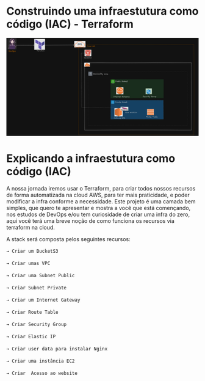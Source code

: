 # Construindo uma infraestutura como código (IAC) - Terraform

![alt text](image.png)

# Explicando a infraestutura como código (IAC)

A nossa jornada iremos usar o Terraform, para criar todos nossos recursos de forma automatizada na cloud AWS, para ter mais praticidade, e poder modificar a infra conforme a necessidade. Este projeto é uma camada bem simples, que quero te apresentar e mostra a você que está començando, nos estudos de DevOps e/ou tem curiosidade de criar uma infra do zero, aqui você terá uma breve noção de como funciona os recursos via terraform na cloud.

A stack será composta pelos seguintes recursos:

```
→ Criar um BucketS3

→ Criar umas VPC

→ Criar uma Subnet Public

→ Criar Subnet Private

→ Criar um Internet Gateway

→ Criar Route Table

→ Criar Security Group

→ Criar Elastic IP

→ Criar user data para instalar Nginx

→ Criar uma instância EC2

→ Criar  Acesso ao website
```

